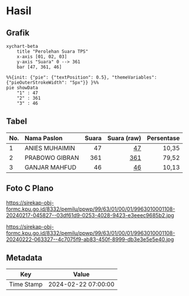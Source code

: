 # Hasil

## Grafik

```mermaid
xychart-beta
    title "Perolehan Suara TPS"
    x-axis [01, 02, 03]
    y-axis "Suara" 0 --> 361
    bar [47, 361, 46]
```

```mermaid
%%{init: {"pie": {"textPosition": 0.5}, "themeVariables": {"pieOuterStrokeWidth": "5px"}} }%%
pie showData
    "1" : 47
    "2" : 361
    "3" : 46
```

## Tabel

| No. | Nama Paslon    | Suara | Suara (raw) | Persentase |
|:--- |:-------------- | -----:| -----------:| ----------:|
| 1   | ANIES MUHAIMIN | 47    | [47][p-1]   | 10,35      |
| 2   | PRABOWO GIBRAN | 361   | [361][p-2]  | 79,52      |
| 3   | GANJAR MAHFUD  | 46    | [46][p-3]   | 10,13      |


[p-1]: https://github.com/gigit-pemilu/pemilu-2024-99-luar-negeri/blob/main/pilpres/hitung-suara/sub/99-luar-negeri/sub/63-kuching-malaysia/sub/01-kuching-malaysia/sub/0001-kuching-malaysia/sub/108-ksk-103/sub/paslon-1.txt
[p-2]: https://github.com/gigit-pemilu/pemilu-2024-99-luar-negeri/blob/main/pilpres/hitung-suara/sub/99-luar-negeri/sub/63-kuching-malaysia/sub/01-kuching-malaysia/sub/0001-kuching-malaysia/sub/108-ksk-103/sub/paslon-2.txt
[p-3]: https://github.com/gigit-pemilu/pemilu-2024-99-luar-negeri/blob/main/pilpres/hitung-suara/sub/99-luar-negeri/sub/63-kuching-malaysia/sub/01-kuching-malaysia/sub/0001-kuching-malaysia/sub/108-ksk-103/sub/paslon-3.txt

## Foto C Plano

https://sirekap-obj-formc.kpu.go.id/8332/pemilu/ppwp/99/63/01/00/01/9963010001108-20240217-045827--03df61d9-0253-4028-9423-e3eeec9685b2.jpg

https://sirekap-obj-formc.kpu.go.id/8332/pemilu/ppwp/99/63/01/00/01/9963010001108-20240222-063327--4c7075f9-ab83-450f-8999-db3e3e5e5e40.jpg


## Metadata

| Key        | Value               |
| ---------- | ------------------- |
| Time Stamp | 2024-02-22 07:00:00 |



